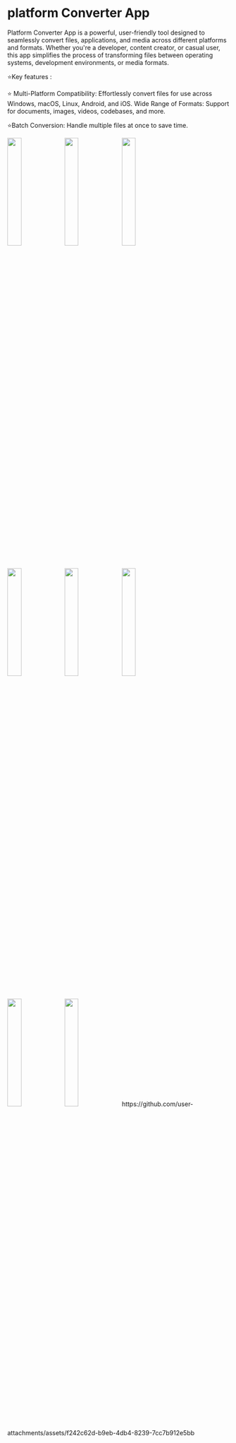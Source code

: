 

# platform Converter App
Platform Converter App is a powerful, user-friendly tool designed to seamlessly convert files, applications, and media across different platforms and formats. Whether you're a developer, content creator, or casual user, this app simplifies the process of transforming files between operating systems, development environments, or media formats.

⭐Key features :

⭐ Multi-Platform Compatibility:
Effortlessly convert files for use across Windows, macOS, Linux, Android, and iOS.
Wide Range of Formats:
Support for documents, images, videos, codebases, and more.

⭐Batch Conversion:
Handle multiple files at once to save time.


<img src= "https://github.com/user-attachments/assets/db211b02-1c59-4bd8-b387-736d371d6206" height =25% width=25%>
<img src= "https://github.com/user-attachments/assets/18b72640-a468-4d1a-bfdd-bfe5b0a29e01" height =25% width=25%>
<img src= "https://github.com/user-attachments/assets/14368f41-c336-4627-a7bc-539ce3a8b418" height =25% width=25%>
<img src= "https://github.com/user-attachments/assets/95746b10-cb0a-47f4-96f4-8d91575e8248" height =25% width=25%>
<img src= "https://github.com/user-attachments/assets/c8113d16-b6ec-4836-a836-bc2aca8b853a" height =25% width=25%>
<img src= "https://github.com/user-attachments/assets/c2415595-6c06-47c4-9463-105a67c74611" height =25% width=25%>
<img src= "https://github.com/user-attachments/assets/9821734a-0c2b-4c21-9f27-32fbacc7c07a" height =25% width=25%>
<img src="https://github.com/user-attachments/assets/09590428-72db-4825-b1c7-573bde8ca334" height =25% width=25%>
https://github.com/user-attachments/assets/f242c62d-b9eb-4db4-8239-7cc7b912e5bb




